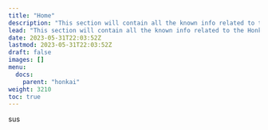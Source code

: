```yaml
---
title: "Home"
description: "This section will contain all the known info related to the Honkai Impact"
lead: "This section will contain all the known info related to the Honkai Impact"
date: 2023-05-31T22:03:52Z
lastmod: 2023-05-31T22:03:52Z
draft: false
images: []
menu:
  docs:
    parent: "honkai"
weight: 3210
toc: true
---
```


sus
